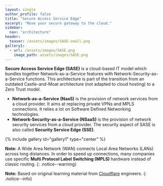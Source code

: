```yaml
---
layout: single
author_profile: false
title: "Secure Access Service Edge"
excerpt: "Move your secure gateway to the cloud."
sidebar:
  nav: "architecture"
header:
  teaser: /assets/images/SASE-small.png
gallery1:
  - url: /assets/images/SASE.png
    image_path: assets/images/SASE.png
---
```


**Secure Access Service Edge (SASE)** is a cloud-based IT model which bundles together Network-as-a-Service features with Network-Security-as-a-Service functions. This architecture is part of the transition from an outdated Castle-and-Moat architecture (not adapted to cloud hosting) to a Zero Trust model.
- **Network-as-a-Service (NaaS)** is the provision of network services from a cloud provider. It aims at replacing private VPNs and MPLS connections. It relies a lot on Software Defined Networking technologies.
- **Network-Security-as-a-Service (NSaaS)** is the provision of network security services from a cloud provider. The security aspect of SASE is also called **Security Service Edge (SSE)**.

{% include gallery id="gallery1" type="center" %}

**Note:** A Wide Area Network (WAN) connects Local Area Networks (LANs) across long distances. In order to speed up connections, many companies use specific **Multi Protocol Label Switching (MPLS)** hardware instead of classic routing.
{: .notice--warning}

**Note:** Based on original learning material from [Cloudflare](https://www.cloudflare.com/learning) engineers.
{: .notice--info}
